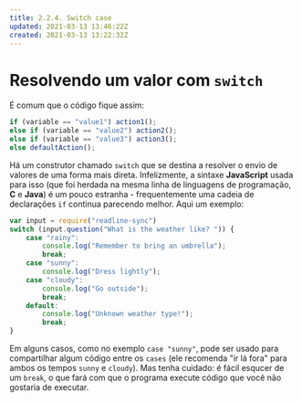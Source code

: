 ```yaml
---
title: 2.2.4. Switch case
updated: 2021-03-13 13:46:22Z
created: 2021-03-13 13:22:32Z
---
```


# Resolvendo um valor com `switch`

É comum que o código fique assim:

```js
if (variable == "value1") action1();
else if (variable == "value2") action2();
else if (variable == "value3") action3();
else defaultAction();
```

Há um construtor chamado `switch` que se destina a resolver o envio de valores de uma forma mais direta. Infelizmente, a sintaxe **JavaScript** usada para isso (que foi herdada na mesma linha de linguagens de programação, **C** e **Java**) é um pouco estranha - frequentemente uma cadeia de declarações `if` continua parecendo melhor. Aqui um exemplo:

```js
var input = require("readline-sync")
switch (input.question("What is the weather like? ")) {
    case "rainy":
        console.log("Remember to bring an umbrella");
        break;
    case "sunny":
        console.log("Dress lightly");
    case "cloudy":
        console.log("Go outside");
        break;
    default:
        console.log("Unknown weather type!");
        break;
}
```

Em alguns casos, como no exemplo `case "sunny"`, pode ser usado para compartilhar algum código entre os `cases` (ele recomenda "ir lá fora" para ambos os tempos `sunny` e `cloudy`). Mas tenha cuidado: é fácil esqucer de um `break`, o que fará com que o programa execute código que você não gostaria de executar.